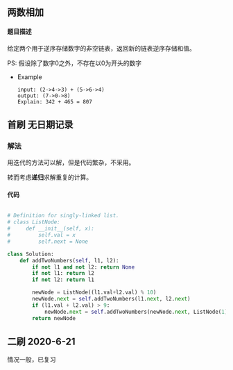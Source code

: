 ## 两数相加
#### 题目描述
给定两个用于逆序存储数字的非空链表，返回新的链表逆序存储和值。  

PS: 假设除了数字0之外，不存在以0为开头的数字
- Example
    ```
    input: (2->4->3) + (5->6->4)
    output: (7->0->8)
    Explain: 342 + 465 = 807
    ```

## 首刷 无日期记录
### 解法
用迭代的方法可以解，但是代码繁杂，不采用。  

转而考虑**递归**求解重复的计算。  
#### 代码
```python

# Definition for singly-linked list.
# class ListNode:
#     def __init__(self, x):
#         self.val = x
#         self.next = None

class Solution:
    def addTwoNumbers(self, l1, l2):
        if not l1 and not l2: return None
        if not l1: return l2
        if not l2: return l1

        newNode = ListNode((l1.val+l2.val) % 10)
        newNode.next = self.addTwoNumbers(l1.next, l2.next)
        if (l1.val + l2.val) > 9:
            newNode.next = self.addTwoNumbers(newNode.next, ListNode(1))
        return newNode
```
## 二刷 2020-6-21
情况一般，已复习